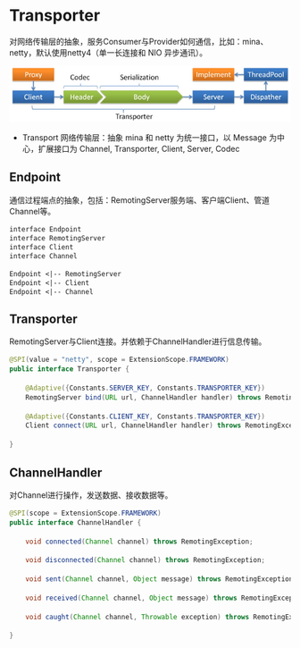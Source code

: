 # Transporter
对网络传输层的抽象，服务Consumer与Provider如何通信，比如：mina、netty，默认使用netty4（单一长连接和 NIO 异步通讯）。

![dubbo-protocol.jpg](../images/dubbo-protocol.jpg)

* Transport 网络传输层：抽象 mina 和 netty 为统一接口，以 Message 为中心，扩展接口为 Channel, Transporter, Client, Server, Codec

## Endpoint
通信过程端点的抽象，包括：RemotingServer服务端、客户端Client、管道Channel等。
```plantuml
interface Endpoint
interface RemotingServer
interface Client
interface Channel

Endpoint <|-- RemotingServer
Endpoint <|-- Client
Endpoint <|-- Channel
```

## Transporter
RemotingServer与Client连接。并依赖于ChannelHandler进行信息传输。
```java
@SPI(value = "netty", scope = ExtensionScope.FRAMEWORK)
public interface Transporter {
    
    @Adaptive({Constants.SERVER_KEY, Constants.TRANSPORTER_KEY})
    RemotingServer bind(URL url, ChannelHandler handler) throws RemotingException;

    @Adaptive({Constants.CLIENT_KEY, Constants.TRANSPORTER_KEY})
    Client connect(URL url, ChannelHandler handler) throws RemotingException;

}
```
## ChannelHandler
对Channel进行操作，发送数据、接收数据等。
```java
@SPI(scope = ExtensionScope.FRAMEWORK)
public interface ChannelHandler {

    void connected(Channel channel) throws RemotingException;

    void disconnected(Channel channel) throws RemotingException;

    void sent(Channel channel, Object message) throws RemotingException;

    void received(Channel channel, Object message) throws RemotingException;

    void caught(Channel channel, Throwable exception) throws RemotingException;

}
```


